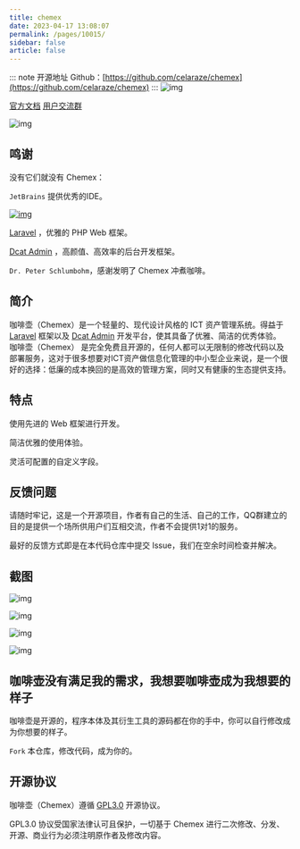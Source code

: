 ```yaml
---
title: chemex
date: 2023-04-17 13:08:07
permalink: /pages/10015/
sidebar: false
article: false
---
```

::: note 开源地址
Github：[https://github.com/celaraze/chemex](https://github.com/celaraze/chemex)
:::
![img](https://tva1.sinaimg.cn/large/008eGmZEly1gov9jz5uk9j30n10zawfd.jpg)

[官方文档](http://chemex-docs.celaraze.com/) [用户交流群](https://jq.qq.com/?_wv=1027&k=tnV2HCWU)

![img](https://app.fossa.com/api/projects/git%2Bgithub.com%2FCelaraze%2FChemex.svg?type=large)

## 鸣谢

没有它们就没有 Chemex：

`JetBrains` 提供优秀的IDE。



[![img](https://tva1.sinaimg.cn/large/008eGmZEly1gov9g3tzrnj30u00wj0tn.jpg)](https://www.jetbrains.com/?from=Chemex)

[Laravel](https://laravel.com) ，优雅的 PHP Web 框架。

[Dcat Admin](https://dcatadmin.com) ，高颜值、高效率的后台开发框架。

`Dr. Peter Schlumbohm`，感谢发明了 Chemex 冲煮咖啡。

## 简介

咖啡壶（Chemex）是一个轻量的、现代设计风格的 ICT 资产管理系统。得益于 [Laravel](https://laravel.com/) 框架以及 [Dcat Admin](https://dcatadmin.com) 开发平台，使其具备了优雅、简洁的优秀体验。 咖啡壶（Chemex） 是完全免费且开源的，任何人都可以无限制的修改代码以及部署服务，这对于很多想要对ICT资产做信息化管理的中小型企业来说，是一个很好的选择：低廉的成本换回的是高效的管理方案，同时又有健康的生态提供支持。

## 特点

使用先进的 Web 框架进行开发。

简洁优雅的使用体验。

灵活可配置的自定义字段。

## 反馈问题

请随时牢记，这是一个开源项目，作者有自己的生活、自己的工作，QQ群建立的目的是提供一个场所供用户们互相交流，作者不会提供1对1的服务。

最好的反馈方式即是在本代码仓库中提交 Issue，我们在空余时间检查并解决。

## 截图

![img](https://tva1.sinaimg.cn/large/008eGmZEly1gov9d2pjiaj31lt0u0408.jpg)

![img](https://tva1.sinaimg.cn/large/008eGmZEly1gov9csj82yj31lt0u0wgn.jpg)

![img](https://tva1.sinaimg.cn/large/008eGmZEly1gov9d07mxfj314d0u0q5e.jpg)

![img](https://tva1.sinaimg.cn/large/008eGmZEly1gov9cwrlz4j30ua0u0q63.jpg)

## 咖啡壶没有满足我的需求，我想要咖啡壶成为我想要的样子

咖啡壶是开源的，程序本体及其衍生工具的源码都在你的手中，你可以自行修改成为你想要的样子。

`Fork` 本仓库，修改代码，成为你的。

## 开源协议

咖啡壶（Chemex）遵循 [GPL3.0](https://www.gnu.org/licenses/gpl-3.0.html) 开源协议。

GPL3.0 协议受国家法律认可且保护，一切基于 Chemex 进行二次修改、分发、开源、商业行为必须注明原作者及修改内容。